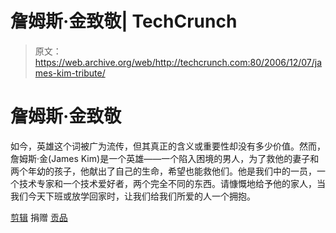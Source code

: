 # 詹姆斯·金致敬| TechCrunch

> 原文：<https://web.archive.org/web/http://techcrunch.com:80/2006/12/07/james-kim-tribute/>

# 詹姆斯·金致敬

如今，英雄这个词被广为流传，但其真正的含义或重要性却没有多少价值。然而，詹姆斯·金(James Kim)是一个英雄——一个陷入困境的男人，为了救他的妻子和两个年幼的孩子，他献出了自己的生命，希望也能救他们。他是我们中的一员，一个技术专家和一个技术爱好者，两个完全不同的东西。请慷慨地给予他的家人，当我们今天下班或放学回家时，让我们给我们所爱的人一个拥抱。

[剪辑](https://web.archive.org/web/20130627213109/http://www.cnettv.com/9710-1_53-25119.html)
捐赠
[贡品](https://web.archive.org/web/20130627213109/http://news.com.com/2009-12-6141617.html?tag=cnetfd.ld1)